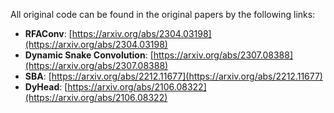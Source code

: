 All original code can be found in the original papers by the following links:

- **RFAConv**: [https://arxiv.org/abs/2304.03198](https://arxiv.org/abs/2304.03198)  
- **Dynamic Snake Convolution**: [https://arxiv.org/abs/2307.08388](https://arxiv.org/abs/2307.08388)  
- **SBA**: [https://arxiv.org/abs/2212.11677](https://arxiv.org/abs/2212.11677)  
- **DyHead**: [https://arxiv.org/abs/2106.08322](https://arxiv.org/abs/2106.08322)  
